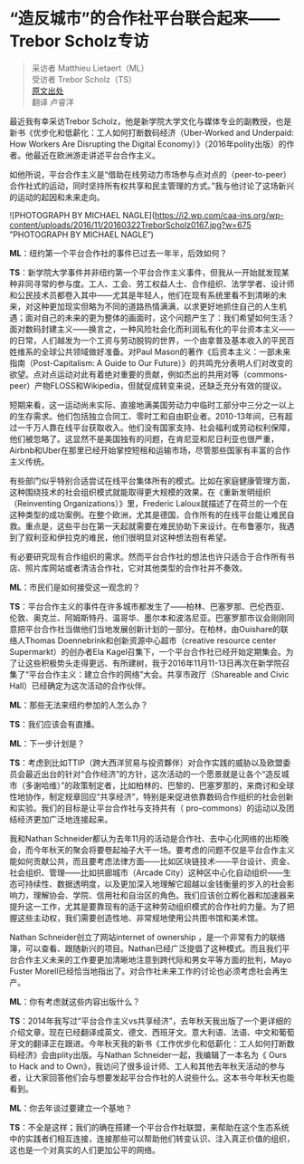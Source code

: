 # “造反城市”的合作社平台联合起来——Trebor Scholz专访

> 采访者 Matthieu Lietaert（ML）  
> 受访者 Trebor Scholz（TS）  
> [原文出处](http://www.shareable.net/blog/bringing-the-platform-co-op-rebel-cities-together-an-interview-with-trebor-scholz)  
> 翻译 卢睿洋

最近我有幸采访Trebor Scholz，他是新学院大学文化与媒体专业的副教授，也是新书《优步化和低薪化：工人如何打断数码经济（Uber-Worked and Underpaid: How Workers Are Disrupting the Digital Economy）》（2016年polity出版）的作者。他最近在欧洲游走讲述平台合作主义。

如他所说，平台合作主义是“借助在线劳动力市场参与点对点的（peer-to-peer）合作社式的运动，同时坚持所有权共享和民主管理的方式。”我与他讨论了这场新兴的运动的起因和未来走向。

![PHOTOGRAPH BY MICHAEL NAGLE](https://i2.wp.com/caa-ins.org/wp-content/uploads/2016/11/20160322TreborScholz0167.jpg?w=675 ”PHOTOGRAPH BY MICHAEL NAGLE”)

**ML**：纽约第一个平台合作社的事件已过去一年半，后效如何？

**TS**：新学院大学事件并非纽约第一个平台合作主义事件，但我从一开始就发现某种非同寻常的参与度。工人、工会、劳工权益人士、合作组织、法学学者、设计师和公民技术员都卷入其中——尤其是年轻人，他们在现有系统里看不到清晰的未来，对这种更加现实但略为不同的道路热情满满，以求更好地抓住自己的人生机遇；面对自己的未来的更为整体的画面时，这个问题产生了：我们希望如何生活？面对数码封建主义——换言之，一种风险社会化而利润私有化的平台资本主义——的日常，人们越发为一个工资与劳动脱钩的世界，一个由拿普及基本收入的平民百姓维系的全球公共领域做好准备。对Paul Mason的著作《后资本主义：一部未来指南（Post-Capitalism: A Guide to Our Future）》的共鸣充分表明人们对改变的欲望。点对点运动对此有着绝对重要的贡献，例如杰出的共用对等（commons-peer）产物FLOSS和Wikipedia，但就促成转变来说，还缺乏充分有效的提议。

短期来看，这一运动尚未实际、直接地满美国劳动力中临时工部分中三分之一以上的生存需求。他们包括独立合同工、零时工和自由职业者。2010-13年间，已有超过一千万人靠在线平台获取收入。他们没有国家支持、社会福利或劳动权利保障，他们被忽略了。这显然不是美国独有的问题，在肯尼亚和尼日利亚也很严重，Airbnb和Uber在那里已经开始掌控短租和运输市场，尽管那些国家有丰富的合作主义传统。

有些部门似乎特别合适尝试在线平台集体所有的模式。比如在家庭健康管理方面，这种围绕技术的社会组织模式就能取得更大规模的效果。在《重新发明组织（Reinventing Organizations）》里，Frederic Laloux就描述了在荷兰的一个在这种类型的成功案例。在整个欧洲，尤其是德国，合作所有的在线平台能让难民自救。重点是，这些平台在第一天起就需要在难民协助下来设计。在布鲁塞尔，我遇到了叙利亚和伊拉克的难民，他们很明显对这种想法抱有希望。

有必要研究现有合作组织的需求。然而平台合作社的想法也许只适合于合作所有书店、照片库网站或者清洁合作社，它对其他类型的合作社并不奏效。

**ML**：市民们是如何接受这一观念的？

**TS**：平台合作主义的事件在许多城市都发生了——柏林、巴塞罗那、巴伦西亚、伦敦、奥克兰、阿姆斯特丹、温哥华、墨尔本和波洛尼亚。巴塞罗那市议会刚刚同意把平台合作社当做他们当地发展创新计划的一部分。在柏林，由Ouishare的联络人Thomas Doennebrink和创新资源中心超市（creative resource center Supermarkt）的创办者Ela Kagel召集下，一个平台合作社已经开始定期集会。为了让这些积极势头走得更远、有所建树，我于2016年11月11-13日再次在新学院召集了“平台合作主义：建立合作的网络”大会。共享市政厅（Shareable and Civic Hall）已经确定为这次活动的合作伙伴。

**ML**：那些无法来纽约参加的人怎么办？

**TS**：我们应该会有直播。

**ML**：下一步计划是？

**TS**：考虑到比如TTIP（跨大西洋贸易与投资夥伴）对合作实践的威胁以及欧盟委员会最近出台的针对“合作经济”的方针，这次活动的一个愿景就是让各个“造反城市（多谢哈维）”的政策制定者，比如柏林的、巴黎的、巴塞罗那的，来商讨和全球性地协作，制定规章回应“共享经济”，特别是来促进依靠数码合作组织的社会创新和实验。我们的目标是让平台合作社与支持共有（ pro-commons）的运动以及团结经济更加广泛地连接起来。

我和Nathan Schneider都认为去年11月的活动是合作社、去中心化网络的出柜晚会，而今年秋天的聚会将要卷起袖子大干一场。要考虑的问题不仅是平台合作主义能如何贡献公共，而且要考虑法律方面——比如区块链技术——平台设计、资金、社会组织、管理——比如拱廊城市（Arcade City）这种区中心化自动组织——生态可持续性、数据透明度，以及更加深入地理解它超越以金钱衡量的岁入的社会影响力，理解协会、学院、信用社和自治区的角色。我们应该创立孵化器和加速器来提升这一工作，尤其是要靠现有的适于这种劳动组织模式的合作社的力量。为了把握这些主动权，我们需要创造性地、非常规地使用公共图书馆和美术馆。

Nathan Schneider创立了网站internet of ownership ，是一个非常有力的联络簿，可以查看、跟随新兴的项目。Nathan已经广泛提倡了这种模式。而且我们平台合作主义未来的工作要更加清晰地注意到跨代际和男女平等方面的批判，Mayo Fuster Morell已经恰当地指出了。对合作社未来工作的讨论也必须考虑社会再生产。

**ML**：你有考虑就这些内容出版什么？

**TS**：2014年我写过“平台合作主义vs共享经济”，去年秋天我出版了一个更详细的介绍文章，现在已经翻译成英文、德文、西班牙文。意大利语、法语、中文和葡萄牙文的翻译正在跟进。今年秋天我的新书《工作优步化和低薪化：工人如何打断数码经济》会由plity出版。与Nathan Schneider一起，我编辑了一本名为《 Ours to Hack and to Own》，我访问了很多设计师、工人和其他去年秋天活动的参与者，让大家回答他们会与想要发起平台合作社的人说些什么。这本书今年秋天也能看到。

**ML**：你去年谈过要建立一个基地？

**TS**：不全是这样；我们的确在搭建一个平台合作社联盟，来帮助在这个生态系统中的实践者们相互连接，连接那些可以帮助他们转变认识、注入真正价值的组织，这也是一个对真实的人们更加公平的网络。

